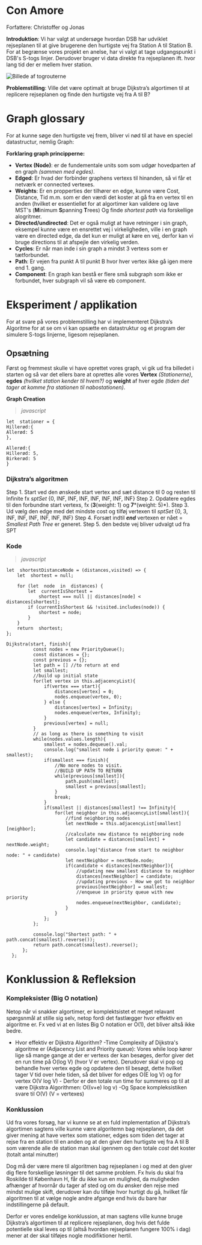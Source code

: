 
# Con Amore
Forfattere: Christoffer og Jonas

**Introduktion**: 
Vi har valgt at undersøge hvordan DSB har udviklet rejseplanen til at give brugerene den hurtigste vej fra Station A til Station B.
For at begrænse vores projekt en anelse, har vi valgt at tage udgangspunkt i DSB's S-togs linjer. Derudover bruger vi data direkte fra rejseplanen ift. hvor lang tid der er mellem hver station.

![Billede af togrouterne](https://www.dsb.dk/globalassets/trafikinformation/kort/nyt-s-togskort-med-koge-nord.png) 

**Problemstilling**: Ville det være optimalt at bruge Dijkstra’s algortimen til at replicere rejseplanen og finde den hurtigste vej fra A til B?


# Graph glossary
For at kunne søge den hurtigste vej frem, bliver vi nød til at have en speciel datastructur, nemlig Graph:

**Forklaring graph principperne:** 
- **Vertex (Node)**: er de fundementale units som som udgør hovedparten af en graph *(sammen med egdes)*. 
- **Edged**: Er hvad der forbinder graphens vertexs til hinanden, så vi får et netværk er connected vertexes.
- **Weights**: Er en propperties der tilhører en edge, kunne være Cost, Distance, Tid m.m. som er den værdi det koster at gå fra en vertex til en anden (hvilket er essentiellet for at algortimer kan validere og lave MST's (**M**inimum **S**panning **T**rees)  Og finde *shortest path* via forskellige alogritmer. 
- **Directed/undirected**: Det er også muligt at have retninger i sin graph, eksempel kunne være en ensrettet vej i virkeligheden, ville i en graph være en directed edge, da det kun er muligt at køre en vej, derfor kan vi bruge directions til at afspejle den virkelig verden.
- **Cycles**: Er når man inde i sin graph a mindst 3 vertexs som er tætforbundet.
- **Path**: Er vejen fra punkt A til punkt B hvor hver vertex ikke gå igen mere end 1. gang. 
- **Component**: En graph kan bestå er flere små subgraph som ikke er forbundet, hver subgraph vil så være eb component.


# Eksperiment / applikation 
 For at svare på vores problemstilling har vi implementeret Dijkstra’s Algoritme for at se om vi kan opsætte en datastruktur og et program der simulere S-togs linjerne, ligesom rejseplanen.  

## Opsætning 
Først og fremmest skulle vi have oprettet vores graph, vi gik ud fra billedet i starten og så var det ellers bare at oprettes alle vores **Vertex** *(Stationerne)*, **egdes** *(hvilket station kender til hvem?)* og **weight** af hver egde *(tiden det tager at komme fra stationen til nabostationen)*.

**Graph Creation**
> *javascript*
> 
	let  stationer = {
	Hillerød:{
	Allerød: 5
	},

	Allerød:{
	Hillerød: 5,
	Birkerød: 5
	}

### Dijkstra’s algoritmen

Step 1. Start ved den ønskede start vertex  and sæt distance til 0 og resten til Infinite fx _sptSet_ {0, INF, INF, INF, INF, INF, INF, INF}
Step 2. Opdatere egdes til den forbundne start vertexs, fx (**3**(weight: 1) og **7***(weight: 5)*). 
Step 3. Ud vælg den edge med det mindste cost og tilføj vertexen til _sptSet_ {0, 3, INF, INF, INF, INF, INF, INF}
Step 4. Forsæt indtil ***end*** vertexen er nået
= *Smallest Path Tree* er generet. 
Step 5. den bedste vej bliver udvalgt ud fra SPT 

###  Kode 

> *javascript*

```
let  shortestDistanceNode = (distances,visited) => {
	let  shortest = null;
	
	for (let  node  in  distances) {
		let  currentIsShortest =
			shortest === null || distances[node] < distances[shortest];
		if (currentIsShortest && !visited.includes(node)) {
			shortest = node;
		}
	}
	return  shortest;
};

Dijkstra(start, finish){
		  const nodes = new PriorityQueue();
		  const distances = {};
		  const previous = {};
		  let path = [] //to return at end
		  let smallest;
		  //build up initial state
		  for(let vertex in this.adjacencyList){
			  if(vertex === start){
				  distances[vertex] = 0;
				  nodes.enqueue(vertex, 0);
			  } else {
				  distances[vertex] = Infinity;
				  nodes.enqueue(vertex, Infinity);
			  }
			  previous[vertex] = null;
		  }
		  // as long as there is something to visit
		  while(nodes.values.length){
			  smallest = nodes.dequeue().val;
			  console.log("smallest node i priority queue: " + smallest);
			  if(smallest === finish){
				  //No more nodes to visit.
				  //BUILD UP PATH TO RETURN
				  while(previous[smallest]){
					  path.push(smallest);
					  smallest = previous[smallest];
				  }
				  break;
			  } 
			  if(smallest || distances[smallest] !== Infinity){
				  for(let neighbor in this.adjacencyList[smallest]){
					  //find neighboring nodes
					  let nextNode = this.adjacencyList[smallest][neighbor];
					  //calculate new distance to neighboring node
					  let candidate = distances[smallest] + nextNode.weight;
					  console.log("distance from start to neighbor node: " + candidate)
					  let nextNeighbor = nextNode.node;
					  if(candidate < distances[nextNeighbor]){
						  //updating new smallest distance to neighbor
						  distances[nextNeighbor] = candidate;
						  //updating previous - How we got to neighbor
						  previous[nextNeighbor] = smallest;
						  //enqueue in priority queue with new priority
						  nodes.enqueue(nextNeighbor, candidate);
					  }
				  }
			  };
		  };
		 
		  console.log("Shortest path: " + path.concat(smallest).reverse());
		  return path.concat(smallest).reverse();     
	  };
  };
```
    

# Konklussion & Refleksion 
### Kompleksister (Big O notation)
Netop når vi snakker algortimer, er komplektsistet et meget relavant spørgsnmål at stille sig selv, netop fordi det fastlægger hvor effektiv en algoritme er. Fx ved vi at en listes Big O notation er O(1), det bliver altså ikke bedre.
- Hvor effektiv er Dijkstra Algorithm?
-Time Complexity af Dijkstra's algoritme er (Adjacency List and Priority queue):
Vores while loop kører lige så mange gange at der er vertexs der kan besøges, derfor giver det en run time på O(log V) (hvor V er vertex). Derudover skal vi pop og behandle hver vertex egde og opdatere den til besøgt, dette hvilket tager V tid over hele tiden, så det bliver for edges O(E log V) og for vertex  O(V log V) - Derfor er den totale run time for summeres op til at være Dijkstra Algorithmen: 
O((v+e) log v)
-Og Space kompleksistiken svare til O(V) (V = vertexes) 

### Konklussion
Ud fra vores forsøg, har vi kunne se at en fuld implementation af Dijkstra’s algortimen sagtens ville kunne være algoritemn bag rejseplanen, da det giver mening at have vertex som stationer, edges som tiden det tager at rejse fra en station til en anden og at den giver den hurtigste vej fra A til B som værende alle de station man skal igennem og den totale _cost_ det koster (totalt antal minutter)

Dog må der være mere til algoritmen bag rejseplanen i og med at den giver dig flere forskellige løsninger til det samme problem. Fx hvis du skal fra Roskilde til København H, får du ikke kun en mulighed, da muligheden afhænger af hvornår du tager af sted og om du ønsker den rejse med mindst mulige skift, derudover kan du tilføje hvor hurtigt du gå, hvilket får algoritmen til at vælge nogle andre afgange end hvis du bare har indstillingerne på default. 

Derfor er vores endelige konklussion, at man sagtens ville kunne bruge Dijkstra’s algortimen til at replicere rejseplanen, dog hvis det fulde potentielle skal leves op til (altså hvordan rejseplanen fungere 100% i dag) mener at der skal tilføjes nogle modifiktioner hertil.

